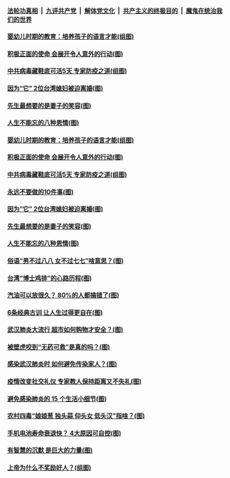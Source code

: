 

####  [法轮功真相](../../../../basic/blob/master/README.md?t=04171001) &nbsp;|&nbsp; [九评共产党](../../../../9ping.md/blob/master/README.md?t=04171001) &nbsp;|&nbsp; [解体党文化](../../../../jtdwh.md/blob/master/README.md?t=04171001)  &nbsp;|&nbsp; [共产主义的终极目的](../../../../gczydzjmd.md/blob/master/README.md?t=04171001) &nbsp;|&nbsp; [魔鬼在统治我们的世界](../../../../mgztzwmdsj.md/blob/master/README.md?t=04171001) 

#### [婴幼儿时期的教育：培养孩子的语言才能(组图)](../pages/p8/930058.md?t=04171001) 

#### [积极正面的使命 会展开令人意外的行动(图)](../pages/p8/929991.md?t=04171001) 

#### [中共病毒藏鞋底可活5天 专家防疫之道(组图)](../pages/p8/929826.md?t=04171001) 

#### [因为“它” 2位台湾媳妇被迫离婚(图)](../pages/p8/929771.md?t=04171001) 

#### [先生最想要的是妻子的笑容(图)](../pages/p8/929887.md?t=04171001) 

#### [人生不能忘的八种恩情(图)](../pages/p8/929240.md?t=04171001) 

#### [婴幼儿时期的教育：培养孩子的语言才能(组图)](../pages/p8/930058.md?t=04171001) 

#### [积极正面的使命 会展开令人意外的行动(图)](../pages/p8/929991.md?t=04171001) 

#### [中共病毒藏鞋底可活5天 专家防疫之道(组图)](../pages/p8/929826.md?t=04171001) 

#### [永远不要做的10件事(图)](../pages/p8/929214.md?t=04171001) 

#### [因为“它” 2位台湾媳妇被迫离婚(图)](../pages/p8/929771.md?t=04171001) 

#### [先生最想要的是妻子的笑容(图)](../pages/p8/929887.md?t=04171001) 

#### [人生不能忘的八种恩情(图)](../pages/p8/929240.md?t=04171001) 

#### [俗语“男不过八八 女不过七七”啥意思？(图)](../pages/p8/929789.md?t=04171001) 

#### [台湾“博士鸡排”的心路历程(图)](../pages/p8/929332.md?t=04171001) 

#### [汽油可以放很久？ 80%的人都搞错了(图)](../pages/p8/929697.md?t=04171001) 

#### [6条经典古训 让人生过得更自在(图)](../pages/p8/929196.md?t=04171001) 

#### [武汉肺炎大流行 超市如何购物才安全？(图)](../pages/p8/929743.md?t=04171001) 

#### [被壁虎咬到“无药可救”是真的吗？(图)](../pages/p8/929619.md?t=04171001) 

#### [感染武汉肺炎时 如何避免传染家人？(图)](../pages/p8/929542.md?t=04171001) 

#### [疫情改变社交礼仪 专家教人保持距离又不失礼(图)](../pages/p8/929673.md?t=04171001) 

#### [避免感染肺炎的 15 个生活小细节(图)](../pages/p8/929540.md?t=04171001) 

#### [农村四毒“娘娘葱 独头蒜 仰头女 低头汉”指啥？(图)](../pages/p8/929621.md?t=04171001) 

#### [手机电池寿命衰退快？ 4大原因可自控(图)](../pages/p8/929486.md?t=04171001) 

#### [有智慧的沉默 是巨大的力量(图)](../pages/p8/929184.md?t=04171001) 

#### [上帝为什么不奖励好人？(组图)](../pages/p8/928996.md?t=04171001) 

